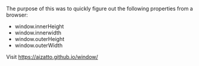 The purpose of this was to quickly figure out the following properties from a browser:

- window.innerHeight
- window.innerwidth
- window.outerHeight
- window.outerWidth

Visit https://aizatto.github.io/window/